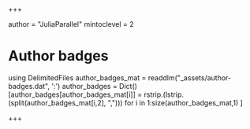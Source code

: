 <!--
Add here global page variables to use throughout your website.
-->
+++

author = "JuliaParallel"
mintoclevel = 2

# Author badges
using DelimitedFiles
author_badges_mat = readdlm("_assets/author-badges.dat", ':')
author_badges = Dict()
[author_badges[author_badges_mat[i]] = rstrip.(lstrip.(split(author_badges_mat[i,2], ",")))
 for i in 1:size(author_badges_mat,1) ]

+++
